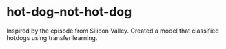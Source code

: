 # hot-dog-not-hot-dog
Inspired by the episode from Silicon Valley. Created a model that classified hotdogs using transfer learning.
